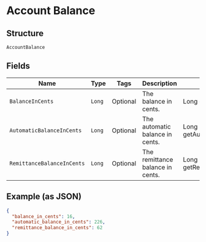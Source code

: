 
# Account Balance

## Structure

`AccountBalance`

## Fields

| Name | Type | Tags | Description | Getter | Setter |
|  --- | --- | --- | --- | --- | --- |
| `BalanceInCents` | `Long` | Optional | The balance in cents. | Long getBalanceInCents() | setBalanceInCents(Long balanceInCents) |
| `AutomaticBalanceInCents` | `Long` | Optional | The automatic balance in cents. | Long getAutomaticBalanceInCents() | setAutomaticBalanceInCents(Long automaticBalanceInCents) |
| `RemittanceBalanceInCents` | `Long` | Optional | The remittance balance in cents. | Long getRemittanceBalanceInCents() | setRemittanceBalanceInCents(Long remittanceBalanceInCents) |

## Example (as JSON)

```json
{
  "balance_in_cents": 16,
  "automatic_balance_in_cents": 226,
  "remittance_balance_in_cents": 62
}
```

